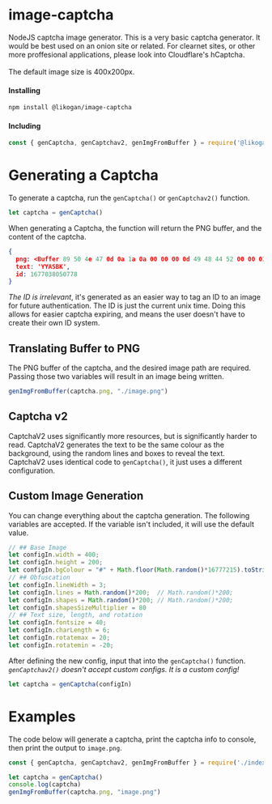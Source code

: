 # image-captcha
NodeJS captcha image generator. This is a very basic captcha generator. It would be best used on an onion site or related. For clearnet sites, or other more proffesional applications, please look into Cloudflare's hCaptcha.  
<br>
The default image size is 400x200px.

#### Installing
```bash
npm install @likogan/image-captcha
```
#### Including
```js
const { genCaptcha, genCaptchav2, genImgFromBuffer } = require('@likogan/image-captcha')
```

# Generating a Captcha
To generate a captcha, run the `genCaptcha()` or `genCaptchav2()` function.
```js
let captcha = genCaptcha()
```
When generating a Captcha, the function will return the PNG buffer, and the content of the captcha.
```json
{
  png: <Buffer 89 50 4e 47 0d 0a 1a 0a 00 00 00 0d 49 48 44 52 00 00 01 90 00 00 00 c8 08 06 00 00 00 c6 15 b7 e2 00 00 00 06 62 4b 47 44 00 ff 00 ff 00 ff a0 bd a7 ... 7120 more bytes>,
  text: 'YYASBK',
  id: 1677038050778
}
```
*The ID is irrelevant*, it's generated as an easier way to tag an ID to an image for future authentication. The ID is just the current unix time. Doing this allows for easier captcha expiring, and means the user doesn't have to create their own ID system.

## Translating Buffer to PNG
The PNG buffer of the captcha, and the desired image path are required. Passing those two variables will result in an image being written.
```js
genImgFromBuffer(captcha.png, "./image.png")
```

## Captcha v2
CaptchaV2 uses significantly more resources, but is significantly harder to read. CaptchaV2 generates the text to be the same colour as the background, using the random lines and boxes to reveal the text. CaptchaV2 uses identical code to `genCaptcha()`, it just uses a different configuration.

## Custom Image Generation
You can change everything about the captcha generation. The following variables are accepted. If the variable isn't included, it will use the default value.
```js
// ## Base Image
let configIn.width = 400;
let configIn.height = 200;
let configIn.bgColour = "#" + Math.floor(Math.random()*16777215).toString(16);
// ## Obfuscation
let configIn.lineWidth = 3;
let configIn.lines = Math.random()*200;  // Math.random()*200;
let configIn.shapes = Math.random()*200; // Math.random()*200;
let configIn.shapesSizeMultiplier = 80
// ## Text size, length, and rotation
let configIn.fontsize = 40;
let configIn.charLength = 6;
let configIn.rotatemax = 20;
let configIn.rotatemin = -20;
```
After defining the new config, input that into the `genCaptcha()` function.  
*`genCaptchav2()` doesn't accept custom configs. It is a custom config!*
```js
let captcha = genCaptcha(configIn)
```

# Examples
The code below will generate a captcha, print the captcha info to console, then print the output to `image.png`.
```js
const { genCaptcha, genCaptchav2, genImgFromBuffer } = require('./index.js')

let captcha = genCaptcha()
console.log(captcha)
genImgFromBuffer(captcha.png, "image.png")
```